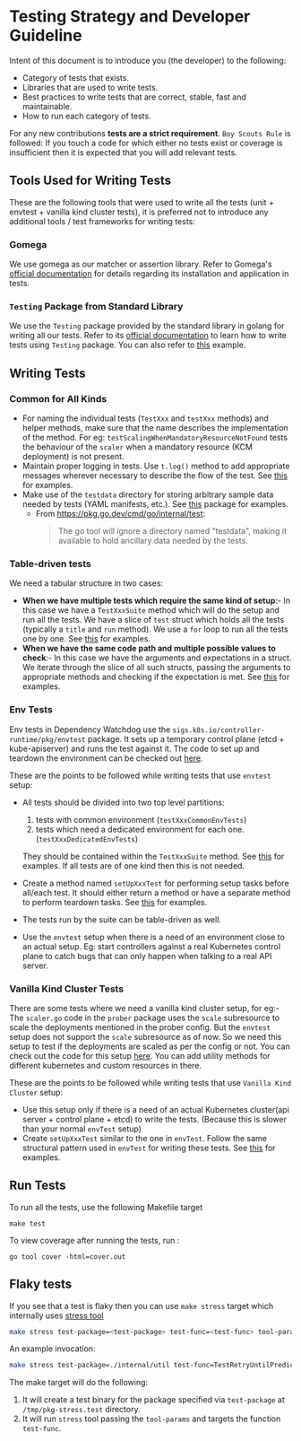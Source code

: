 
# Testing Strategy and Developer Guideline

Intent of this document is to introduce you (the developer) to the following:
* Category of tests that exists.
* Libraries that are used to write tests.
* Best practices to write tests that are correct, stable, fast and maintainable.
* How to run each category of tests.

For any new contributions **tests are a strict requirement**. `Boy Scouts Rule` is followed: If you touch a code for which either no tests exist or coverage is insufficient then it is expected that you will add relevant tests. 

## Tools Used for Writing Tests

These are the following tools that were used to write all the tests (unit + envtest + vanilla kind cluster tests), it is preferred not to introduce any additional tools / test frameworks for writing tests:

### Gomega

We use gomega as our matcher or assertion library. Refer to Gomega's [official documentation](https://onsi.github.io/gomega/) for details regarding its installation and application in tests.

### `Testing` Package from Standard Library

We use the `Testing` package provided by the standard library in golang for writing all our tests. Refer to its [official documentation](https://pkg.go.dev/testing) to learn how to write tests using `Testing` package. You can also refer to [this](https://go.dev/doc/tutorial/add-a-test) example.

## Writing Tests

### Common for All Kinds
- For naming the individual tests (`TestXxx` and `testXxx` methods) and helper methods, make sure that the name describes the implementation of the method. For eg: `testScalingWhenMandatoryResourceNotFound` tests the behaviour of the `scaler` when a mandatory resource (KCM deployment) is not present.
- Maintain proper logging in tests. Use `t.log()` method to add appropriate messages wherever necessary to describe the flow of the test. See [this](../../controllers/endpoints_controller_test.go) for examples.
- Make use of the `testdata` directory for storing arbitrary sample data needed by tests (YAML manifests, etc.). See [this](../../controllers) package for examples.
  - From https://pkg.go.dev/cmd/go/internal/test:
    > The go tool will ignore a directory named "testdata", making it available to hold ancillary data needed by the tests.

### Table-driven tests
We need a tabular structure in two cases:

- **When we have multiple tests which require the same kind of setup**:- In this case we have a `TestXxxSuite` method which will do the setup and run all the tests. We have a slice of `test` struct which holds all the tests (typically a `title` and `run` method). We use a `for` loop to run all the tests one by one. See [this](../../controllers/cluster_controller_test.go) for examples.
- **When we have the same code path and multiple possible values to check**:- In this case we have the arguments and expectations in a struct. We iterate through the slice of all such structs, passing the arguments to appropriate methods and checking if the expectation is met. See [this](../../internal/prober/scaler_test.go) for examples.

### Env Tests
Env tests in Dependency Watchdog use the `sigs.k8s.io/controller-runtime/pkg/envtest` package. It sets up a temporary control plane (etcd + kube-apiserver) and runs the test against it. The code to set up and teardown the environment can be checked out [here](../../internal/test/testenv.go).

These are the points to be followed while writing tests that use `envtest` setup:
- All tests should be divided into two top level partitions:
  1. tests with common environment (`testXxxCommonEnvTests`) 
  2. tests which need a dedicated environment for each one. (`testXxxDedicatedEnvTests`)
  
  They should be contained within the `TestXxxSuite` method. See [this](../../controllers/cluster_controller_test.go) for examples. If all tests are of one kind then this is not needed.
- Create a method named `setUpXxxTest` for performing setup tasks before all/each test. It should either return a method or have a separate method to perform teardown tasks. See [this](../../controllers/cluster_controller_test.go) for examples.
- The tests run by the suite can be table-driven as well.
- Use the `envtest` setup when there is a need of an environment close to an actual setup. Eg: start controllers against a real Kubernetes control plane to catch bugs that can only happen when talking to a real API server.

### Vanilla Kind Cluster Tests
There are some tests where we need a vanilla kind cluster setup, for eg:- The `scaler.go` code in the `prober` package uses the `scale` subresource to scale the deployments mentioned in the prober config. But the `envtest` setup does not support the `scale` subresource as of now. So we need this setup to test if the deployments are scaled as per the config or not.
You can check out the code for this setup [here](../../internal/test/kind.go). You can add utility methods for different kubernetes and custom resources in there.

These are the points to be followed while writing tests that use `Vanilla Kind Cluster` setup:

- Use this setup only if there is a need of an actual Kubernetes cluster(api server + control plane + etcd) to write the tests. (Because this is slower than your normal `envTest` setup)
- Create `setUpXxxTest` similar to the one in `envTest`. Follow the same structural pattern used in `envTest` for writing these tests. See [this](../../internal/prober/scaler_test.go) for examples.


## Run Tests

To run all the tests, use the following Makefile target
```shell
make test
```
To view coverage after running the tests, run :
```shell
go tool cover -html=cover.out
```
## Flaky tests

If you see that a test is flaky then you can use `make stress` target which internally uses [stress tool](https://pkg.go.dev/golang.org/x/tools/cmd/stress)
```bash
make stress test-package=<test-package> test-func=<test-func> tool-params="<tool-params>"
```
An example invocation:
```bash
make stress test-package=./internal/util test-func=TestRetryUntilPredicateWithBackgroundContext tool-params="-p 10"
```
The make target will do the following:
1. It will create a test binary for the package specified via `test-package` at `/tmp/pkg-stress.test` directory.
2. It will run `stress` tool passing the `tool-params` and targets the function `test-func`.